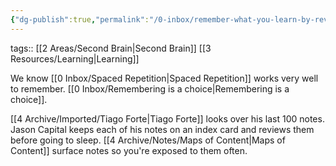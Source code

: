 ```yaml
---
{"dg-publish":true,"permalink":"/0-inbox/remember-what-you-learn-by-reviewing-recent-notes-regularly/"}
---
```


tags:: [[2 Areas/Second Brain\|Second Brain]] [[3 Resources/Learning\|Learning]] 

We know [[0 Inbox/Spaced Repetition\|Spaced Repetition]] works very well to remember. [[0 Inbox/Remembering is a choice\|Remembering is a choice]].

[[4 Archive/Imported/Tiago Forte\|Tiago Forte]] looks over his last 100 notes.
Jason Capital keeps each of his notes on an index card and reviews them before going to sleep.
[[4 Archive/Notes/Maps of Content\|Maps of Content]] surface notes so you're exposed to them often.